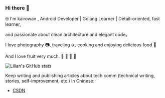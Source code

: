 ### Hi there 👋
 
 🤓 I'm  kairowan , Android Developer | Golang Learner | Detail-oriented, fast learner,
 
 and passionate about clean architecture and elegant code。
 
 I love photography 📷, traveling ✈️, cooking and enjoying delicious food 🥘
 
 And I love fruit very much. 🍎 🍓 🥭 🥝

 
 
 ![Lilian's GitHub stats](https://github-readme-stats.vercel.app/api?username=lilin90&show_icons=true&theme=tokyonight)

Keep writing and publishing articles about tech comm (technical writing, stories, self-improvement, etc.) in Chinese:


- [CSDN](https://blog.csdn.net/weixin_53760974?spm=1000.2115.3001.5343)


